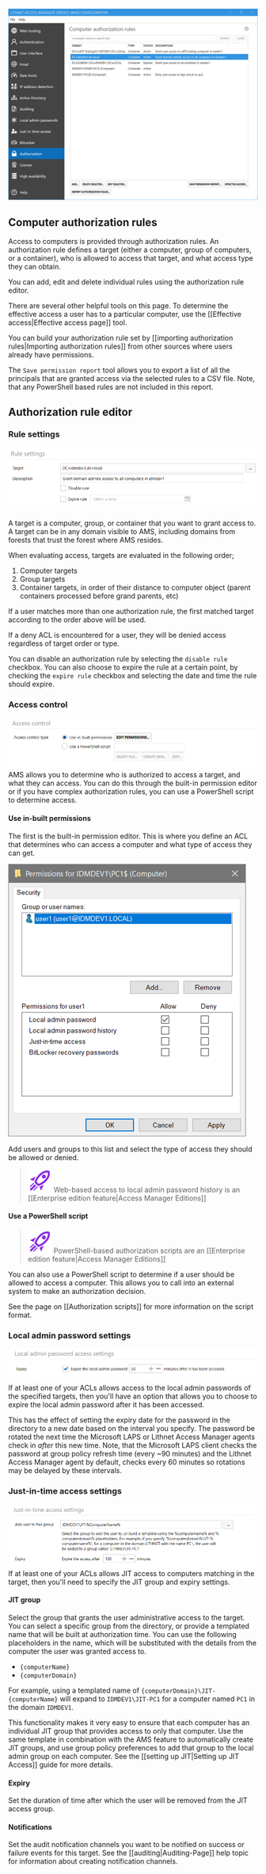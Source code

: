 ![](images/ui-page-authz.png)
## Computer authorization rules
Access to computers is provided through authorization rules. An authorization rule defines a target (either a computer, group of computers, or a container), who is allowed to access that target, and what access type they can obtain.

You can add, edit and delete individual rules using the authorization rule editor.

There are several other helpful tools on this page. 
To determine the effective access a user has to a particular computer, use the [[Effective access|Effective access page]] tool.

You can build your authorization rule set by [[importing authorization rules|Importing authorization rules]] from other sources where users already have permissions.

The `Save permission report` tool allows you to export a list of all the principals that are granted access via the selected rules to a CSV file. Note, that any PowerShell based rules are not included in this report. 

## Authorization rule editor
### Rule settings

![](images/ui-page-authz-target-ou.png)

A target is a computer, group, or container that you want to grant access to. A target can be in any domain visible to AMS, including domains from forests that trust the forest where AMS resides.

When evaluating access, targets are evaluated in the following order;
1. Computer targets
2. Group targets
3. Container targets, in order of their distance to computer object (parent containers processed before grand parents, etc)

If a user matches more than one authorization rule, the first matched target according to the order above will be used.

If a deny ACL is encountered for a user, they will be denied access regardless of target order or type.

You can disable an authorization rule by selecting the `disable rule` checkbox. You can also choose to expire the rule at a certain point, by checking the `expire rule` checkbox and selecting the date and time the rule should expire.

### Access control
![](images/ui-page-authz-accesscontrol-acl.png)
AMS allows you to determine who is authorized to access a target, and what they can access. You can do this through the built-in permission editor or if you have complex authorization rules, you can use a PowerShell script to determine access.

#### Use in-built permissions
The first is the built-in permission editor. This is where you define an ACL that determines who can access a computer and what type of access they can get.

![](images/ui-page-authz-editsecurity-laps.png)

Add users and groups to this list and select the type of access they should be allowed or denied.

> ![](images/badge-enterprise-edition-rocket.svg) Web-based access to local admin password history is an [[Enterprise edition feature|Access Manager Editions]]

#### Use a PowerShell script
> ![](images/badge-enterprise-edition-rocket.svg) PowerShell-based authorization scripts are an [[Enterprise edition feature|Access Manager Editions]]

You can also use a PowerShell script to determine if a user should be allowed to access a computer. This allows you to call into an external system to make an authorization decision.

See the page on [[Authorization scripts]] for more information on the script format.

### Local admin password settings
![](images/ui-page-authz-laps-settings.png)
If at least one of your ACLs allows access to the local admin passwords of the specified targets, then you'll have an option that allows you to choose to expire the local admin password after it has been accessed.

This has the effect of setting the expiry date for the password in the directory to a new date based on the interval you specify. The password be rotated the next time the Microsoft LAPS or Lithnet Access Manager agents check in _after_ this new time. Note, that the Microsoft LAPS client checks the password at group policy refresh time (every ~90 minutes) and the Lithnet Access Manager agent by default, checks every 60 minutes so rotations may be delayed by these intervals. 

### Just-in-time access settings
![](images/ui-page-authz-jit-settings.png)
If at least one of your ACLs allows JIT access to computers matching in the target, then you'll need to specify the JIT group and expiry settings.

#### JIT group
Select the group that grants the user administrative access to the target. You can select a specific group from the directory, or provide a templated name that will be built at authorization time. You can use the following placeholders in the name, which will be substituted with the details from the computer the user was granted access to.
- `{computerName}`
- `{computerDomain}`

For example, using a templated name of `{computerDomain}\JIT-{computerName}` will expand to `IDMDEV1\JIT-PC1` for a computer named `PC1` in the domain `IDMDEV1`.

This functionality makes it very easy to ensure that each computer has an individual JIT group that provides access to only that computer. Use the same template in combination with the AMS feature to automatically create JIT groups, and use group policy preferences to add that group to the local admin group on each computer. See the [[setting up JIT|Setting up JIT Access]] guide for more details.

#### Expiry
Set the duration of time after which the user will be removed from the JIT access group.

#### Notifications
Set the audit notification channels you want to be notified on success or failure events for this target. See the [[auditing|Auditing-Page]] help topic for information about creating notification channels. 
